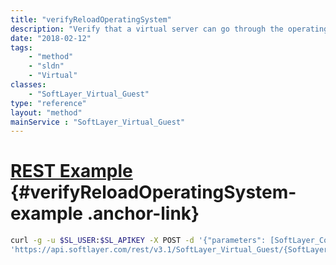 ```yaml
---
title: "verifyReloadOperatingSystem"
description: "Verify that a virtual server can go through the operating system reload process. It may be useful to call this method before attempting to actually reload the operating system just to verify that the reload will go smoothly. If the server configuration is not setup correctly or there is some other issue, an exception will be thrown indicating the error. If there were no issues, this will just return true. "
date: "2018-02-12"
tags:
    - "method"
    - "sldn"
    - "Virtual"
classes:
    - "SoftLayer_Virtual_Guest"
type: "reference"
layout: "method"
mainService : "SoftLayer_Virtual_Guest"
---
```


# [REST Example](#verifyReloadOperatingSystem-example) <a href="/article/rest/"><i class="fas fa-question"></i></a> {#verifyReloadOperatingSystem-example .anchor-link} 
```bash
curl -g -u $SL_USER:$SL_APIKEY -X POST -d '{"parameters": [SoftLayer_Container_Hardware_Server_Configuration]}' \
'https://api.softlayer.com/rest/v3.1/SoftLayer_Virtual_Guest/{SoftLayer_Virtual_GuestID}/verifyReloadOperatingSystem'
```
